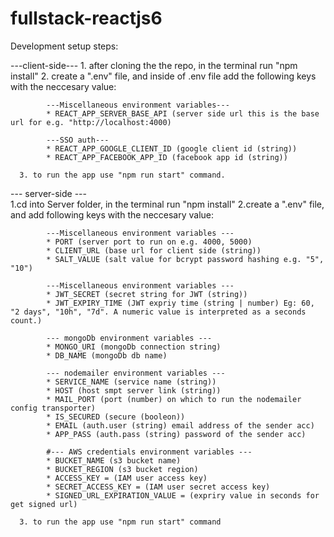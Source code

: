 # fullstack-reactjs6

Development setup steps:

---client-side--- 
      1. after cloning the the repo, in the terminal run "npm install" 2. create a ".env" file, and inside of .env file add the following keys with the neccesary value:

            ---Miscellaneous environment variables--- 
            * REACT_APP_SERVER_BASE_API (server side url this is the base url for e.g. "http://localhost:4000)

            ---SSO auth---
            * REACT_APP_GOOGLE_CLIENT_ID (google client id (string))
            * REACT_APP_FACEBOOK_APP_ID (facebook app id (string))

      3. to run the app use "npm run start" command.

--- server-side ---     
      1.cd into Server folder, in the terminal run "npm install"
      2.create a ".env" file, and add following keys with the neccesary value:

            ---Miscellaneous environment variables ---
            * PORT (server port to run on e.g. 4000, 5000)
            * CLIENT_URL (base url for client side (string))
            * SALT_VALUE (salt value for bcrypt password hashing e.g. "5", "10")

            ---Miscellaneous environment variables ---
            * JWT_SECRET (secret string for JWT (string))
            * JWT_EXPIRY_TIME (JWT expriy time (string | number) Eg: 60, "2 days", "10h", "7d". A numeric value is interpreted as a seconds count.)

            --- mongoDb environment variables ---
            * MONGO_URI (mongoDb connection string)
            * DB_NAME (mongoDb db name)

            --- nodemailer environment variables ---
            * SERVICE_NAME (service name (string))
            * HOST (host smpt server link (string))
            * MAIL_PORT (port (number) on which to run the nodemailer config transporter)
            * IS_SECURED (secure (booleon))
            * EMAIL (auth.user (string) email address of the sender acc)
            * APP_PASS (auth.pass (string) password of the sender acc)

            #--- AWS credentials environment variables ---
            * BUCKET_NAME (s3 bucket name)
            * BUCKET_REGION (s3 bucket region)
            * ACCESS_KEY = (IAM user access key)
            * SECRET_ACCESS_KEY = (IAM user secret access key)
            * SIGNED_URL_EXPIRATION_VALUE = (expriry value in seconds for get signed url)

      3. to run the app use "npm run start" command
